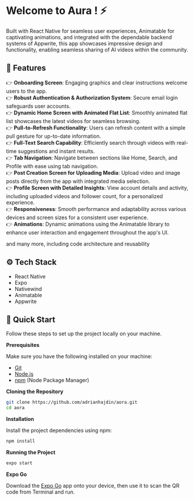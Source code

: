 # Welcome to Aura ! ⚡
Built with React Native for seamless user experiences, Animatable for captivating animations, and integrated with the dependable backend systems of Appwrite, this app showcases impressive design and functionality, enabling seamless sharing of AI videos within the community.

## <a name="features">🔋 Features</a>

👉 **Onboarding Screen**: Engaging graphics and clear instructions welcome users to the app. <br />
👉 **Robust Authentication & Authorization System**: Secure email login safeguards user accounts.<br />
👉 **Dynamic Home Screen with Animated Flat List**: Smoothly animated flat list showcases the latest videos for seamless browsing.<br />
👉 **Pull-to-Refresh Functionality**: Users can refresh content with a simple pull gesture for up-to-date information.<br />
👉 **Full-Text Search Capability**: Efficiently search through videos with real-time suggestions and instant results.<br />
👉 **Tab Navigation**: Navigate between sections like Home, Search, and Profile with ease using tab navigation.<br />
👉 **Post Creation Screen for Uploading Media**: Upload video and image posts directly from the app with integrated media selection.<br />
👉 **Profile Screen with Detailed Insights**: View account details and activity, including uploaded videos and follower count, for a personalized experience.<br />
👉 **Responsiveness**: Smooth performance and adaptability across various devices and screen sizes for a consistent user experience.<br />
👉 **Animations**: Dynamic animations using the Animatable library to enhance user interaction and engagement throughout the app's UI.<br />

and many more, including code architecture and reusability 

## <a name="tech-stack">⚙️ Tech Stack</a>

- React Native
- Expo
- Nativewind
- Animatable
- Appwrite


## <a name="quick-start">🤸 Quick Start</a>

Follow these steps to set up the project locally on your machine.

**Prerequisites**

Make sure you have the following installed on your machine:

- [Git](https://git-scm.com/)
- [Node.js](https://nodejs.org/en)
- [npm](https://www.npmjs.com/) (Node Package Manager)

**Cloning the Repository**

```bash
git clone https://github.com/adrianhajdin/aora.git
cd aora
```
**Installation**

Install the project dependencies using npm:

```bash
npm install
```

**Running the Project**

```bash
expo start
```

**Expo Go**

Download the [Expo Go](https://expo.dev/go) app onto your device, then use it to scan the QR code from Terminal and run.

